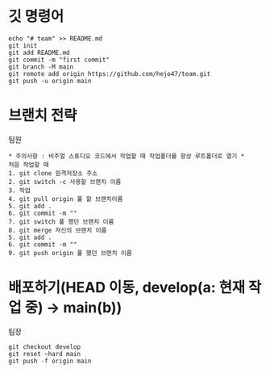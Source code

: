 # 깃 명령어

```
echo "# team" >> README.md
git init
git add README.md
git commit -m "first commit"
git branch -M main
git remote add origin https://github.com/hejo47/team.git
git push -u origin main
```

# 브랜치 전략

팀원
```
* 주의사항 : 비주얼 스튜디오 코드에서 작업할 때 작업폴더를 항상 루트폴더로 열기 *
처음 작업할 때
1. git clone 원격저장소 주소
2. git switch -c 사용할 브랜치 이름
3. 작업
4. git pull origin 풀 할 브랜치이름
5. git add .
6. git commit -m ""
7. git switch 풀 했던 브랜치 이름
8. git merge 자신의 브랜치 이름
5. git add .
6. git commit -m ""
9. git push origin 풀 했던 브랜치 이름

```

# 배포하기(HEAD 이동, develop(a: 현재 작업 중) -> main(b))

팀장
```
git checkout develop
git reset —hard main
git push -f origin main
```

